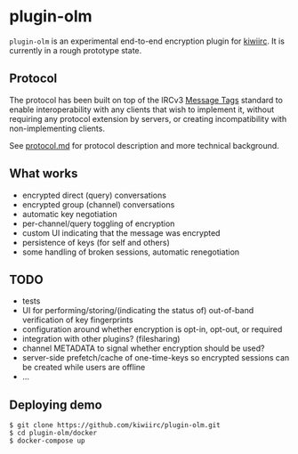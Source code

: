 # plugin-olm

`plugin-olm` is an experimental end-to-end encryption plugin for [kiwiirc]. It is currently in a
rough prototype state.

## Protocol

The protocol has been built on top of the IRCv3 [Message Tags] standard to enable interoperability
with any clients that wish to implement it, without requiring any protocol extension by servers, or
creating incompatibility with non-implementing clients.

See [protocol.md] for protocol description and more technical background.

## What works

-   encrypted direct (query) conversations
-   encrypted group (channel) conversations
-   automatic key negotiation
-   per-channel/query toggling of encryption
-   custom UI indicating that the message was encrypted
-   persistence of keys (for self and others)
-   some handling of broken sessions, automatic renegotiation

## TODO

-   tests
-   UI for performing/storing/(indicating the status of) out-of-band verification of key
    fingerprints
-   configuration around whether encryption is opt-in, opt-out, or required
-   integration with other plugins? (filesharing)
-   channel METADATA to signal whether encryption should be used?
-   server-side prefetch/cache of one-time-keys so encrypted sessions can be created while users are
    offline
-   ...

## Deploying demo

```console
$ git clone https://github.com/kiwiirc/plugin-olm.git
$ cd plugin-olm/docker
$ docker-compose up
```

[kiwiirc]: https://github.com/kiwiirc/kiwiirc
[message tags]: https://ircv3.net/specs/core/message-tags-3.2.html
[protocol.md]: protocol.md
